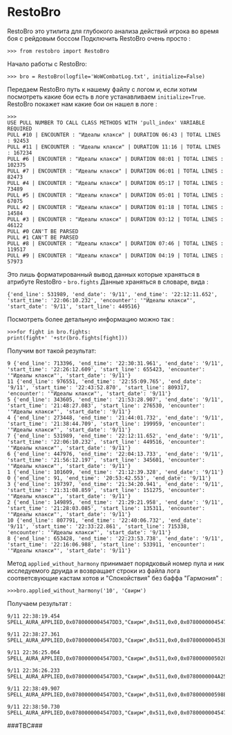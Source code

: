 RestoBro
========
RestoBro это утилита для глубокого анализа действий игрока во время боя с рейдовым боссом
Подключить RestoBro очень просто :
```
>>> from restobro import RestoBro
```
Начало работы с RestoBro:
```
>>> bro = RestoBro(logfile='WoWCombatLog.txt', initialize=False)
```
Передаем RestoBro путь к нашему файлу с логом и, если хотим посмотреть какие бои есть в логе устанавливаем `initialize=True`.
RestoBro покажет нам какие бои он нашел в логе :
```
>>> 
USE PULL NUMBER TO CALL CLASS METHODS WITH 'pull_index' VARIABLE REQUIRED
PULL #10 | ENCOUNTER : "Идеалы клакси" | DURATION 06:43 | TOTAL LINES : 92453
PULL #11 | ENCOUNTER : "Идеалы клакси" | DURATION 11:16 | TOTAL LINES : 167234
PULL #6 | ENCOUNTER : "Идеалы клакси" | DURATION 08:01 | TOTAL LINES : 102375
PULL #7 | ENCOUNTER : "Идеалы клакси" | DURATION 06:01 | TOTAL LINES : 82473
PULL #4 | ENCOUNTER : "Идеалы клакси" | DURATION 05:17 | TOTAL LINES : 73489
PULL #5 | ENCOUNTER : "Идеалы клакси" | DURATION 05:01 | TOTAL LINES : 67075
PULL #2 | ENCOUNTER : "Идеалы клакси" | DURATION 01:18 | TOTAL LINES : 14584
PULL #3 | ENCOUNTER : "Идеалы клакси" | DURATION 03:12 | TOTAL LINES : 46122
PULL #0 CAN'T BE PARSED
PULL #1 CAN'T BE PARSED
PULL #8 | ENCOUNTER : "Идеалы клакси" | DURATION 07:46 | TOTAL LINES : 119517
PULL #9 | ENCOUNTER : "Идеалы клакси" | DURATION 04:19 | TOTAL LINES : 57973
```
Это лишь форматированный вывод данных которые храняться в атрибуте RestoBro - `bro.fights`
Данные храняться в словаре, вида :
```
{'end_line': 531989, 'end_date': '9/11', 'end_time': '22:12:11.652', 'start_time': '22:06:10.232', 'encounter': '"Идеалы клакси"', 'start_date': '9/11', 'start_line': 449516}
```
Посмотреть более детальную информацию можно так :
```
>>>for fight in bro.fights:
print(fight+' '+str(bro.fights[fight]))
```
Получим вот такой результат:
```
9 {'end_line': 713396, 'end_time': '22:30:31.961', 'end_date': '9/11', 'start_time': '22:26:12.609', 'start_line': 655423, 'encounter': '"Идеалы клакси"', 'start_date': '9/11'}
11 {'end_line': 976551, 'end_time': '22:55:09.765', 'end_date': '9/11', 'start_time': '22:43:52.870', 'start_line': 809317, 'encounter': '"Идеалы клакси"', 'start_date': '9/11'}
5 {'end_line': 343605, 'end_time': '21:53:28.907', 'end_date': '9/11', 'start_time': '21:48:27.083', 'start_line': 276530, 'encounter': '"Идеалы клакси"', 'start_date': '9/11'}
4 {'end_line': 273448, 'end_time': '21:44:01.732', 'end_date': '9/11', 'start_time': '21:38:44.709', 'start_line': 199959, 'encounter': '"Идеалы клакси"', 'start_date': '9/11'}
7 {'end_line': 531989, 'end_time': '22:12:11.652', 'end_date': '9/11', 'start_time': '22:06:10.232', 'start_line': 449516, 'encounter': '"Идеалы клакси"', 'start_date': '9/11'}
6 {'end_line': 447976, 'end_time': '22:04:13.733', 'end_date': '9/11', 'start_time': '21:56:12.197', 'start_line': 345601, 'encounter': '"Идеалы клакси"', 'start_date': '9/11'}
1 {'end_line': 101609, 'end_time': '21:12:39.328', 'end_date': '9/11'}
0 {'end_line': 91, 'end_time': '20:53:42.553', 'end_date': '9/11'}
3 {'end_line': 197397, 'end_time': '21:34:20.941', 'end_date': '9/11', 'start_time': '21:31:08.859', 'start_line': 151275, 'encounter': '"Идеалы клакси"', 'start_date': '9/11'}
2 {'end_line': 149895, 'end_time': '21:29:21.958', 'end_date': '9/11', 'start_time': '21:28:03.085', 'start_line': 135311, 'encounter': '"Идеалы клакси"', 'start_date': '9/11'}
10 {'end_line': 807791, 'end_time': '22:40:06.732', 'end_date': '9/11', 'start_time': '22:33:22.861', 'start_line': 715338, 'encounter': '"Идеалы клакси"', 'start_date': '9/11'}
8 {'end_line': 653428, 'end_time': '22:23:53.738', 'end_date': '9/11', 'start_time': '22:16:06.988', 'start_line': 533911, 'encounter': '"Идеалы клакси"', 'start_date': '9/11'}
```



Метод `applied_without_harmony` принимает порядковый номер пула и ник исследуемого друида и возвращает строки из файла лога соответсвующие кастам хотов и "Спокойствия" без баффа "Гармония" :

```
>>>bro.applied_without_harmony('10', 'Свирм')
```
Получаем результат :
```
9/11 22:38:19.454  SPELL_AURA_APPLIED,0x0780000004547DD3,"Свирм",0x511,0x0,0x0780000004547DD3,"Свирм",0x511,0x0,774,"Омоложение",0x8,BUFF

9/11 22:38:27.361  SPELL_AURA_APPLIED,0x0780000004547DD3,"Свирм",0x511,0x0,0x078000000453BFEC,"Слышащий",0x40512,0x0,774,"Омоложение",0x8,BUFF

9/11 22:36:25.064  SPELL_AURA_APPLIED,0x0780000004547DD3,"Свирм",0x511,0x0,0x07800000050289D0,"Пираморфикс",0x514,0x0,774,"Омоложение",0x8,BUFF

9/11 22:36:26.233  SPELL_AURA_APPLIED,0x0780000004547DD3,"Свирм",0x511,0x0,0x0780000004A256E0,"Бествишез",0x514,0x0,774,"Омоложение",0x8,BUFF

9/11 22:38:49.907  SPELL_AURA_APPLIED,0x0780000004547DD3,"Свирм",0x511,0x0,0x078000000598EAE3,"Рилси",0x40512,0x0,33763,"Жизнецвет",0x8,BUFF

9/11 22:38:50.730  SPELL_AURA_APPLIED,0x0780000004547DD3,"Свирм",0x511,0x0,0x0780000004547DD3,"Свирм",0x511,0x0,774,"Омоложение",0x8,BUFF
```
###TBC###
